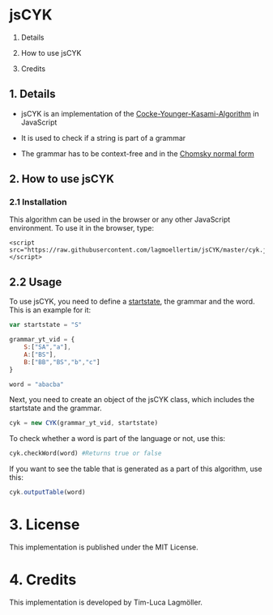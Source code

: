 # jsCYK

1. Details

2. How to use jsCYK

3. Credits

## 1. Details

- jsCYK is an implementation of the [Cocke-Younger-Kasami-Algorithm](https://en.wikipedia.org/wiki/CYK_algorithm) in JavaScript

- It is used to check if a string is part of a grammar

- The grammar has to be context-free and in the [Chomsky normal form](https://en.wikipedia.org/wiki/Chomsky_normal_form)

## 2. How to use jsCYK

### 2.1 Installation

This algorithm can be used in the browser or any other JavaScript environment. To use it in the browser, type:

```
<script src="https://raw.githubusercontent.com/lagmoellertim/jsCYK/master/cyk.js"></script>
```

## 2.2 Usage

To use jsCYK, you need to define a [startstate](https://en.wikipedia.org/wiki/Finite-state_machine#Start_state), the grammar and the word. This is an example for it:

```javascript
var startstate = "S"

grammar_yt_vid = {
    S:["SA","a"],
    A:["BS"],
    B:["BB","BS","b","c"]
}

word = "abacba"
```

Next, you need to create an object of the jsCYK class, which includes the startstate and the grammar.

```javascript
cyk = new CYK(grammar_yt_vid, startstate)
```

To check whether a word is part of the language or not, use this:

```python
cyk.checkWord(word) #Returns true or false
```

If you want to see the table that is generated as a part of this algorithm, use this:

```javascript
cyk.outputTable(word)
```

# 3. License

This implementation is published under the MIT License.

# 4. Credits

This implementation is developed by Tim-Luca Lagmöller.
